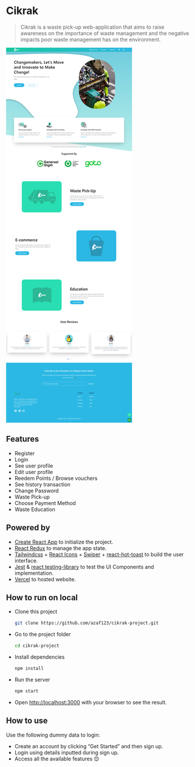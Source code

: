 # Cikrak

> Cikrak is a waste pick-up web-application that aims to raise awareness on the importance of waste management and the negative impacts poor waste management has on the environment.

![homepage](./docs/image/homepage.jpeg)

## Features

- Register
- Login
- See user profile
- Edit user profile
- Reedem Points / Browse vouchers
- See history transaction
- Change Password
- Waste Pick-up
- Choose Payment Method
- Waste Education

## Powered by

- [Create React App](https://create-react-app.dev/) to initialize the project.
- [React Redux](https://react-redux.js.org/) to manage the app state.
- [Tailwindcss](https://tailwindcss.com/docs/installation) + [React Icons](https://react-icons.github.io/react-icons/) + [Swiper](https://swiperjs.com/) + [react-hot-toast](https://react-hot-toast.com/) to build the user interface.
- [Jest](https://jestjs.io/) & [react testing-library](https://testing-library.com/) to test the UI Components and implementation.
- [Vercel](https://vercel.com/) to hosted website.

## How to run on local

- Clone this project

  ```bash
  git clone https://github.com/azaf123/cikrak-project.git
  ```

- Go to the project folder

  ```bash
  cd cikrak-project
  ```

- Install dependencies

  ```bash
  npm install
  ```

- Run the server

  ```bash
  npm start
  ```

- Open <http://localhost:3000> with your browser to see the result.

## How to use

Use the following dummy data to login:

- Create an account by clicking “Get Started” and then sign up.
- Login using details inputted during sign up.
- Access all the available features 😊
